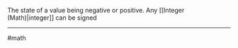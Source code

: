 The state of a value being negative or positive. Any [[Integer (Math)|integer]] can be signed

---
#math 